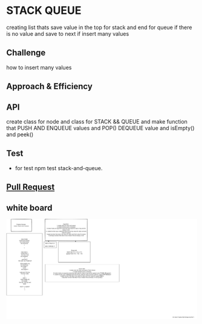#  STACK QUEUE
creating list thats save value in the top for stack and end for queue if there is no value and save to next if insert many values
## Challenge
how to insert many values
## Approach & Efficiency
## API
<!-- Embedded whiteboard image -->

create class for node and class for STACK && QUEUE and make function that PUSH AND ENQUEUE values and POP() DEQUEUE  value and isEmpty() and peek()
## Test
* for test  npm test stack-and-queue.
## [Pull Request](https://github.com/ayoubkandah/data-structures-and-algorithms/pull/24) 
## white board
![img](./code10.png)


